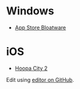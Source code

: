 # Windows
* [App Store Bloatware](removing_windows_store_bloatware.html)

# iOS
* [Hoopa City 2](hoopacity2.html)

Edit using [editor on GitHub](https://github.com/megascope/notes/edit/gh-pages/index.md).
